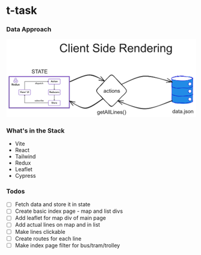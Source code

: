 # t-task

### Data Approach

![alt img](https://github.com/VasilGVasilev/t-task/blob/main/data-architecture.png)

### What's in the Stack

- Vite
- React
- Tailwind
- Redux
- Leaflet
- Cypress


### Todos

- [ ] Fetch data and store it in state
- [ ] Create basic index page - map and list divs
- [ ] Add leaflet for map div of main page
- [ ] Add actual lines on map and in list
- [ ] Make lines clickable
- [ ] Create routes for each line
- [ ] Make index page filter for bus/tram/trolley
